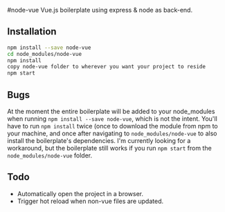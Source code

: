 #node-vue
Vue.js boilerplate using express & node as back-end.

## Installation
```sh
npm install --save node-vue
cd node_modules/node-vue
npm install
copy node-vue folder to wherever you want your project to reside
npm start
```

## Bugs
At the moment the entire boilerplate will be added  to your node_modules when running <code>npm install --save node-vue</code>, which is not the intent. You'll have to run <code>npm install</code> twice (once to download the module from npm to your machine, and once after navigating to <code>node_modules/node-vue</code> to also install the boilerplate's dependencies. I'm currently looking for a workaround, but the boilerplate still works if you run <code>npm start</code> from the <code>node_modules/node-vue</code> folder.


## Todo
- Automatically open the project in a browser.
- Trigger hot reload when non-vue files are updated.
